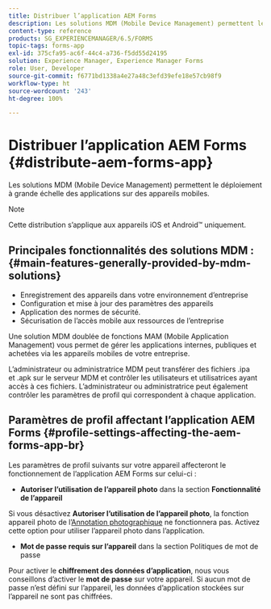 ```yaml
---
title: Distribuer l’application AEM Forms
description: Les solutions MDM (Mobile Device Management) permettent le déploiement à grande échelle des applications sur des appareils mobiles.
content-type: reference
products: SG_EXPERIENCEMANAGER/6.5/FORMS
topic-tags: forms-app
exl-id: 375cfa95-ac6f-44c4-a736-f5dd55d24195
solution: Experience Manager, Experience Manager Forms
role: User, Developer
source-git-commit: f6771bd1338a4e27a48c3efd39efe18e57cb98f9
workflow-type: ht
source-wordcount: '243'
ht-degree: 100%

---
```


# Distribuer l’application AEM Forms {#distribute-aem-forms-app}

Les solutions MDM (Mobile Device Management) permettent le déploiement à grande échelle des applications sur des appareils mobiles.

>[!NOTE]
>
>Cette distribution s’applique aux appareils iOS et Android™ uniquement.

## Principales fonctionnalités des solutions MDM : {#main-features-generally-provided-by-mdm-solutions}

* Enregistrement des appareils dans votre environnement d’entreprise
* Configuration et mise à jour des paramètres des appareils
* Application des normes de sécurité.
* Sécurisation de l’accès mobile aux ressources de l’entreprise

Une solution MDM doublée de fonctions MAM (Mobile Application Management) vous permet de gérer les applications internes, publiques et achetées via les appareils mobiles de votre entreprise.

L’administrateur ou administratrice MDM peut transférer des fichiers .ipa et .apk sur le serveur MDM et contrôler les utilisateurs et utilisatrices ayant accès à ces fichiers. L’administrateur ou administratrice peut également contrôler les paramètres de profil qui correspondent à chaque application.

## Paramètres de profil affectant l’application AEM Forms {#profile-settings-affecting-the-aem-forms-app-br}

Les paramètres de profil suivants sur votre appareil affecteront le fonctionnement de lʼapplication AEM Forms sur celui-ci :

* **Autoriser l’utilisation de l’appareil photo** dans la section **Fonctionnalité de l’appareil**

Si vous désactivez **Autoriser l’utilisation de l’appareil photo**, la fonction appareil photo de l’[Annotation photographique](/help/forms/using/add-attachments.md) ne fonctionnera pas. Activez cette option pour utiliser l’appareil photo dans l’application.

* **Mot de passe requis sur l’appareil** dans la section Politiques de mot de passe

Pour activer le **chiffrement des données d’application**, nous vous conseillons d’activer le **mot de passe** sur votre appareil. Si aucun mot de passe n’est défini sur l’appareil, les données d’application stockées sur l’appareil ne sont pas chiffrées.
